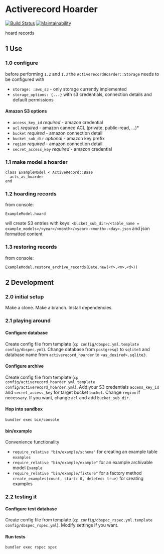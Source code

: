 # Activerecord Hoarder
[![Build Status](https://travis-ci.org/Scrimmage/gem_activerecord_hoarder.svg?branch=travis-bump)](https://travis-ci.org/Scrimmage/gem_activerecord_hoarder) [![Maintainability](https://api.codeclimate.com/v1/badges/7638f5eb8bdf48b29a30/maintainability)](https://codeclimate.com/github/Scrimmage/gem_activerecord_hoarder/maintainability)

hoard records

## 1 Use

### 1.0 configure
before performing `1.2` and `1.3` the `ActiverecordHoarder::Storage` needs to be configured with
 - `storage: :aws_s3` - only storage currently implemented
 - `storage_options: {...}` with s3 credentials, connection details and default permissions

#### Amazon S3 options
- `access_key_id` *required* - amazon credential
- `acl` *required* - amazon canned ACL (private, public-read, ...)*
- `bucket` *required* - amazon connection detail
- `bucket_sub_dir` *optional* - amazon key prefix
- `region` *required* - amazon connection detail
- `secret_access_key` *required* - amazon credential


### 1.1 make model a hoarder
```
class ExampleModel < ActiveRecord::Base
  acts_as_hoarder
end
```

### 1.2  hoarding records
from console:
```
ExampleModel.hoard
```
will create S3 entries with keys: `<bucket_sub_dir>/<table_name = example_models>/<year>/<month>/<year>-<month>-<day>.json` and json formatted content

### 1.3 restoring records
from console:
```
ExampleModel.restore_archive_records(Date.new(<Y>,<m>,<d>))
```

## 2 Development

### 2.0 initial setup

Make a clone. Make a branch. Install dependencies.

### 2.1 playing around

#### Configure database

Create config file from template (`cp config/dbspec.yml.template config/dbspec.yml`). Change database from `postgresql` to `sqlite3` and database name from `activerecord_hoarder` to `<as_desired>.sqlite3`.

#### Configure archive

Create config file from template (`cp config/activerecord_hoarder.yml.template config/activerecord_hoarder.yml`). Add your S3 credentials `access_key_id` and `secret_access_key` for target bucket `bucket`. Change `region` if necessary. If you want, change `acl` and add `bucket_sub_dir`.

#### Hop into sandbox
```
bundler exec bin/console
```

#### bin/example
Convenience functionality
- `require_relative "bin/example/schema"` for creating an example table `examples`
- `require_relative "bin/example/example"` for an example archivable model `Example`
- `require_relative "bin/example/fixture"` for a factory method `create_examples(count, start: 0, deleted: true)` for creating examples

### 2.2 testing it

#### Configure test database
Create config file from template (`cp config/dbspec_rspec.yml.template config/dbspec_rspec.yml`). Modify settings if you want.

#### Run tests
```
bundler exec rspec spec
```
